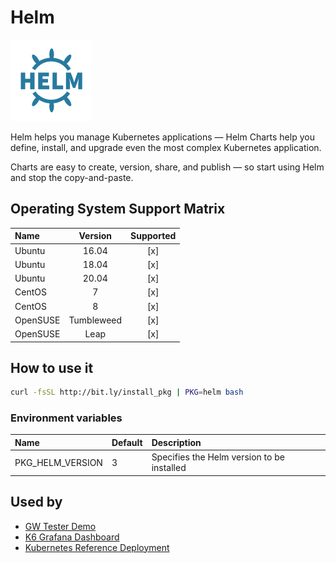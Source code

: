 # Helm

![Logo](../../docs/img/helm.png)

Helm helps you manage Kubernetes applications — Helm Charts help you
define, install, and upgrade even the most complex Kubernetes
application.

Charts are easy to create, version, share, and publish — so start
using Helm and stop the copy-and-paste.
## Operating System Support Matrix

| Name       | Version    | Supported |
|:-----------|:----------:|:---------:|
| Ubuntu     | 16.04      | [x]       |
| Ubuntu     | 18.04      | [x]       |
| Ubuntu     | 20.04      | [x]       |
| CentOS     | 7          | [x]       |
| CentOS     | 8          | [x]       |
| OpenSUSE   | Tumbleweed | [x]       |
| OpenSUSE   | Leap       | [x]       |

## How to use it

```bash
curl -fsSL http://bit.ly/install_pkg | PKG=helm bash
```
### Environment variables

| Name             | Default | Description                                |
|:-----------------|:--------|:-------------------------------------------|
| PKG_HELM_VERSION | 3       | Specifies the Helm version to be installed |

## Used by

- [GW Tester Demo](https://github.com/electrocucaracha/gw-tester)
- [K6 Grafana Dashboard](https://github.com/electrocucaracha/k6board)
- [Kubernetes Reference Deployment](https://github.com/electrocucaracha/krd)
